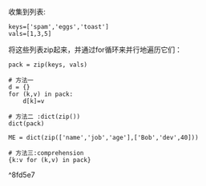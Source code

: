 收集到列表:
```jupyter
keys=['spam','eggs','toast']
vals=[1,3,5]
```
将这些列表zip起来，并通过for循环来并行地遍历它们：
```jupyter
pack = zip(keys, vals)

# 方法一
d = {}
for (k,v) in pack:
	d[k]=v
 
# 方法二 :dict(zip())
dict(pack)

ME = dict(zip(['name','job','age'],['Bob','dev',40]))

# 方法三:comprehension
{k:v for (k,v) in pack}
```

^8fd5e7


